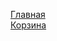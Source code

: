 <a href='https://elvizlir.github.io/0032_marmelad/public/index.html'>Главная</a><br>
<a href='https://elvizlir.github.io/0032_marmelad/public/02-basket.html'>Корзина</a><br>